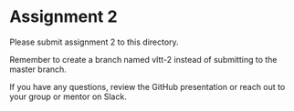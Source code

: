 # Assignment 2

Please submit assignment 2 to this directory.

Remember to create a branch named vltt-2 
instead of submitting to the master branch.

If you have any questions, review the GitHub presentation or reach
out to your group or mentor on Slack.
